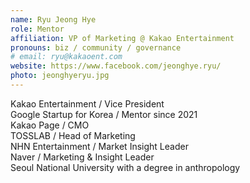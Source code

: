 ```yaml
---
name: Ryu Jeong Hye
role: Mentor
affiliation: VP of Marketing @ Kakao Entertainment
pronouns: biz / community / governance
# email: ryu@kakaoent.com
website: https://www.facebook.com/jeonghye.ryu/
photo: jeonghyeryu.jpg
---
```


Kakao Entertainment / Vice President<br> 
Google Startup for Korea / Mentor since 2021<br> 
Kakao Page / CMO<br> 
TOSSLAB / Head of Marketing<br> 
NHN Entertainment / Market Insight Leader<br> 
Naver / Marketing & Insight Leader<br> 
Seoul National University with a degree in anthropology
